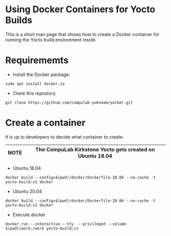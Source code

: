# Using Docker Containers for Yocto Builds

This is a short man page that shows how to create a Docker container for running the Yocto build environment inside.

# Requirememts
* Install the Docker package:
```
sudo apt install docker.io
```
* Clone this repostory
```
git clone https://github.com/compulab-yokneam/yocker.git
```

# Create a container
It is up to developers to decide what container to create.

|NOTE|The CompuLab Kirkstone Yocto gets created on Ubuntu 18.04|
|---|---|


* Ubuntu 18.04
```
docker build --config=$(pwd)/docker/Dockerfile-18.04 --no-cache -t yocto-build:v1 docker
```

* Ubuntu 20.04
```
docker build --config=$(pwd)/docker/Dockerfile-20.04 --no-cache -t yocto-build:v1 docker
```

* Execute docker
```
docker run --interactive --tty  --privileged --volume $(pwd)/work:/work yocto-build:v1
```
